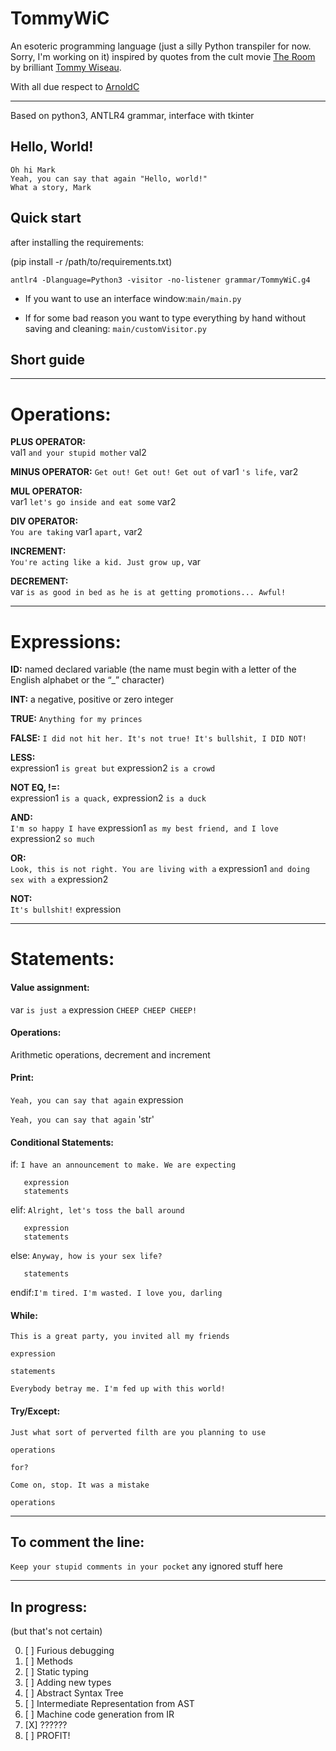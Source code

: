 # TommyWiC

An esoteric programming language (just a silly Python transpiler for now. Sorry, I'm working on it) inspired by
quotes from the cult movie [The Room](https://www.imdb.com/title/tt0368226/) by
brilliant [Tommy Wiseau](https://en.wikipedia.org/wiki/Tommy_Wiseau).

With all due respect to [ArnoldC](https://github.com/lhartikk/ArnoldC)

________________________________________________________________________________________________________________________

Based on python3, ANTLR4 grammar, interface with tkinter

## Hello, World!

    Oh hi Mark
    Yeah, you can say that again "Hello, world!"
    What a story, Mark

## Quick start

after installing the requirements:

(pip install -r /path/to/requirements.txt)

    antlr4 -Dlanguage=Python3 -visitor -no-listener grammar/TommyWiC.g4

* If you want to use an interface window:`main/main.py`


* If for some bad reason you want to type everything by hand without saving and cleaning:
`main/customVisitor.py`

## Short guide

________________________________________________________________________________________________________________________

# Operations:

**PLUS OPERATOR:**  
val1 `and your stupid mother` val2

**MINUS OPERATOR:**
`Get out! Get out! Get out of` var1 `'s life,` var2

**MUL OPERATOR:**   
var1 `let's go inside and eat some` var2

**DIV OPERATOR:**   
`You are taking` var1 `apart,` var2

**INCREMENT:**      
`You're acting like a kid. Just grow up,` var

**DECREMENT:**     
var `is as good in bed as he is at getting promotions... Awful!`

________________________________________________________________________________________________________________________

# Expressions:

**ID:**
named declared variable (the name must begin with a letter of the English alphabet or the “_” character)

**INT:**
a negative, positive or zero integer

**TRUE:**
`Anything for my princes`

**FALSE:**
`I did not hit her. It's not true! It's bullshit, I DID NOT!`

**LESS:**  
expression1 `is great but` expression2 `is a crowd`

**NOT EQ, !=:**    
expression1 `is a quack,` expression2 `is a duck`

**AND:**   
`I'm so happy I have` expression1 `as my best friend, and I love` expression2 `so much`

**OR:**    
`Look, this is not right. You are living with a` expression1 `and doing sex with a` expression2

**NOT:**   
`It's bullshit!` expression
________________________________________________________________________________________________________________________

# Statements:

#### Value assignment:

var `is just a` expression `CHEEP CHEEP CHEEP! `

#### Operations:

Arithmetic operations, decrement and increment

#### Print:

`Yeah, you can say that again` expression

`Yeah, you can say that again` 'str'

#### Conditional Statements:

if:   `I have an announcement to make. We are expecting`

       expression 
       statements 

elif: `Alright, let's toss the ball around`

       expression 
       statements 

else: `Anyway, how is your sex life?`

       statements 

endif:`I'm tired. I'm wasted. I love you, darling`

#### While:

`This is a great party, you invited all my friends`

    expression

    statements

`Everybody betray me. I'm fed up with this world!`

#### Try/Except:

`Just what sort of perverted filth are you planning to use`

    operations

`for?`

`Come on, stop. It was a mistake`

    operations
________________________________________________________________________________________________________________________

## To comment the line:

`Keep your stupid comments in your pocket` any ignored stuff here
________________________________________________________________________________________________________________________

## In progress:
(but that's not certain)

0. [ ] Furious debugging
1. [ ] Methods
2. [ ] Static typing
3. [ ] Adding new types
4. [ ] Abstract Syntax Tree
5. [ ] Intermediate Representation from AST
6. [ ] Machine code generation from IR
6. [X] ??????
7. [ ] PROFIT!
